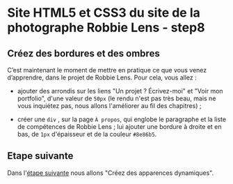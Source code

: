 # Site HTML5 et CSS3 du site de la photographe Robbie Lens - step8

## Créez des bordures et des ombres

C’est maintenant le moment de mettre en pratique ce que vous venez d’apprendre, dans le projet de Robbie Lens. Pour cela, vous allez :

- ajouter des arrondis sur les liens "Un projet ? Écrivez-moi" et "Voir mon portfolio", d'une valeur de `50px` (le rendu n'est pas très beau, mais ne vous inquiétez pas, nous allons l'améliorer au fil des chapitres) ;

- créer une `div` , sur la page `À propos`, qui englobe le paragraphe et la liste de compétences de Robbie Lens ; lui ajouter une bordure à droite et en bas, de `1px` d'épaisseur et de la couleur `#8e86b5`.

## Etape suivante

Dans l'<a href="https://github.com/GregLeBarbar/html-css-robbie-lens/tree/step9">étape suivante</a> nous allons "Créez des apparences dynamiques".
